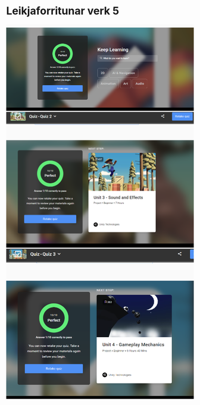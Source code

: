 # Leikjaforritunar verk 5
![Quiz 1](https://github.com/Beaxadity/Leikjaverkefni5munsetjaverkefni-repositor-i-/blob/master/Myndir/Quiz%201.PNG)
![Quiz 2](https://github.com/Beaxadity/Leikjaverkefni5munsetjaverkefni-repositor-i-/blob/master/Myndir/Quiz%202.PNG)
![Quiz 3](https://github.com/Beaxadity/Leikjaverkefni5munsetjaverkefni-repositor-i-/blob/master/Myndir/Quiz%203.PNG)
